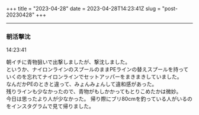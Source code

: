 +++
title = "2023-04-28"
date = 2023-04-28T14:23:41Z
slug = "post-20230428"
+++

---

### 朝活撃沈
14:23:41

朝イチに青物狙いで出撃しましたが、撃沈しました。  
というか、ナイロンラインのスプールのままPEラインの替えスプールを持っていくのを忘れてナイロンラインでセットアッパーをまきまきしていました。  
なんだかPEのときと違って、みょんみょんして違和感があった。  
残りラインも少なかったので、青物がもしかかってもとりこめたかは微妙。  
今日は思ったより人が少なかった。
帰り際にブリ80cmを釣っている人がいるのをインスタグラムで見て帰りました。  
